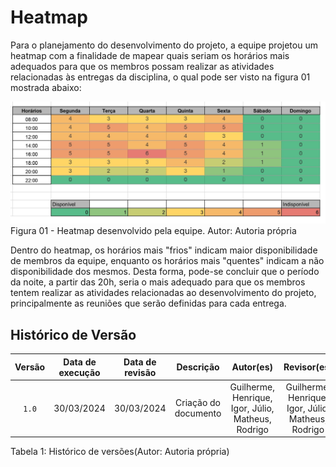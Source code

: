# Heatmap

Para o planejamento do desenvolvimento do projeto, a equipe projetou um heatmap com a finalidade de mapear quais seriam os horários mais adequados para que os membros possam realizar as atividades relacionadas às entregas da disciplina, o qual pode ser visto na figura 01 mostrada abaixo:

<img src="https://github.com/Requisitos-de-Software/2024.1-Consumidor.gov/blob/main/assets/img/planejamento/heatmap.jpg?raw=true">
<figcaption>Figura 01 - Heatmap desenvolvido pela equipe. Autor: Autoria própria</figcaption>
</figure>

Dentro do heatmap, os horários mais "frios" indicam maior disponibilidade de membros da equipe, enquanto os horários mais "quentes" indicam a não disponibilidade dos mesmos. Desta forma, pode-se concluir que o período da noite, a partir das 20h, seria o mais adequado para que os membros tentem realizar as atividades relacionadas ao desenvolvimento do projeto, principalmente as reuniões que serão definidas para cada entrega.

## Histórico de Versão
| Versão | Data de execução | Data de revisão |  Descrição            | Autor(es)         | Revisor(es)  |
| :------: | :----------: | :--------: | :--------------------: | :-------------: | :----------: |
| `1.0`  | 30/03/2024 | 30/03/2024 | Criação do documento | Guilherme, Henrique, Igor, Júlio, Matheus, Rodrigo | Guilherme, Henrique, Igor, Júlio, Matheus, Rodrigo |


<div align="center">
<figcaption align="left">Tabela 1: Histórico de versões(Autor: Autoria própria)</figcaption>
</div>
<br/>